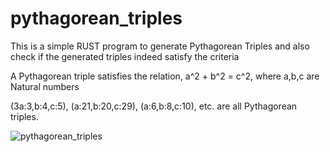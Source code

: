 # pythagorean_triples
This is a simple RUST program to generate Pythagorean Triples and also check if the generated triples indeed satisfy the criteria

A Pythagorean triple satisfies the relation, a^2 + b^2 = c^2, where a,b,c are Natural numbers

(3a:3,b:4,c:5), (a:21,b:20,c:29), (a:6,b:8,c:10), etc. are all Pythagorean triples.

![pythagorean_triples](https://user-images.githubusercontent.com/82666308/195559835-1ef6d0ba-d2fc-4307-8ee8-ce879f4f991f.JPG)

